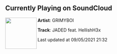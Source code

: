 ## Currently Playing on SoundCloud

[<img align="left" width="100" src="https://i1.sndcdn.com/artworks-F98qX9N1Tjn8Sg9N-rmh0sw-t500x500.jpg">](https://soundcloud.com/grimyboi/jaded-feat-hellishh3x)

**Artist**: GRIMYBOI 

**Track**: JADED feat. HellishH3x

Last updated at 09/05/2021 21:32
